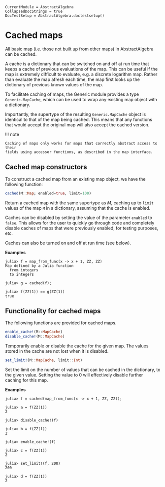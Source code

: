 ```@meta
CurrentModule = AbstractAlgebra
CollapsedDocStrings = true
DocTestSetup = AbstractAlgebra.doctestsetup()
```

# Cached maps

All basic map (i.e. those not built up from other maps) in AbstractAlgebra can be
cached.

A cache is a dictionary that can be switched on and off at run time that keeps a cache
of previous evaluations of the map. This can be useful if the map is extremely difficult
to evaluate, e.g. a discrete logarithm map. Rather than evaluate the map afresh each
time, the map first looks up the dictionary of previous known values of the map.

To facilitate caching of maps, the Generic module provides a type `Generic.MapCache`,
which can be used to wrap any existing map object with a dictionary.

Importantly, the supertype of the resulting `Generic.MapCache` object is identical to
that of the map being cached. This means that any functions that would accept the
original map will also accept the cached version.

!!! note

    Caching of maps only works for maps that correctly abstract access to their
    fields using accessor functions, as described in the map interface.

## Cached map constructors

To construct a cached map from an existing map object, we have the following function:

```julia
cached(M::Map; enabled=true, limit=100)
```

Return a cached map with the same supertype as $M$, caching up to `limit` values of the
map `M` in a dictionary, assuming that the cache is enabled.

Caches can be disabled by setting the value of the parameter `enabled` to `false`. This
allows for the user to quickly go through code and completely disable caches of maps that
were previously enabled, for testing purposes, etc.

Caches can also be turned on and off at run time (see below).

**Examples**

```jldoctest
julia> f = map_from_func(x -> x + 1, ZZ, ZZ)
Map defined by a Julia function
  from integers
  to integers

julia> g = cached(f);

julia> f(ZZ(1)) == g(ZZ(1))
true
```

## Functionality for cached maps

The following functions are provided for cached maps.

```julia
enable_cache!(M::MapCache)
disable_cache!(M::MapCache)
```

Temporarily enable or disable the cache for the given map. The values stored in the cache
are not lost when it is disabled.

```julia
set_limit!(M::MapCache, limit::Int)
```

Set the limit on the number of values that can be cached in the dictionary, to the given
value. Setting the value to 0 will effectively disable further caching for this map.

**Examples**

```jldoctest
julia> f = cached(map_from_func(x -> x + 1, ZZ, ZZ));

julia> a = f(ZZ(1))
2

julia> disable_cache!(f)

julia> b = f(ZZ(1))
2

julia> enable_cache!(f)

julia> c = f(ZZ(1))
2

julia> set_limit!(f, 200)
200

julia> d = f(ZZ(1))
2
```
